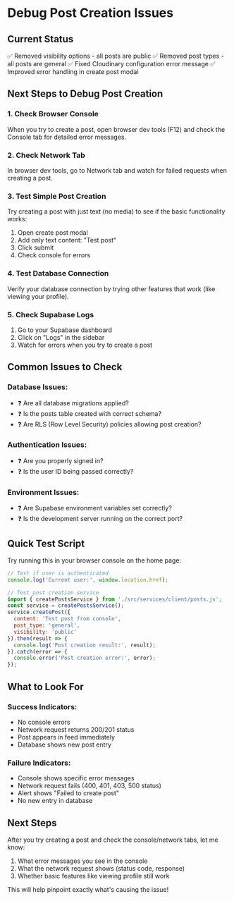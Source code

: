 # Debug Post Creation Issues

## Current Status
✅ Removed visibility options - all posts are public
✅ Removed post types - all posts are general
✅ Fixed Cloudinary configuration error message
✅ Improved error handling in create post modal

## Next Steps to Debug Post Creation

### 1. Check Browser Console
When you try to create a post, open browser dev tools (F12) and check the Console tab for detailed error messages.

### 2. Check Network Tab
In browser dev tools, go to Network tab and watch for failed requests when creating a post.

### 3. Test Simple Post Creation
Try creating a post with just text (no media) to see if the basic functionality works:
1. Open create post modal
2. Add only text content: "Test post"
3. Click submit
4. Check console for errors

### 4. Test Database Connection
Verify your database connection by trying other features that work (like viewing your profile).

### 5. Check Supabase Logs
1. Go to your Supabase dashboard
2. Click on "Logs" in the sidebar
3. Watch for errors when you try to create a post

## Common Issues to Check

### Database Issues:
- ❓ Are all database migrations applied?
- ❓ Is the posts table created with correct schema?
- ❓ Are RLS (Row Level Security) policies allowing post creation?

### Authentication Issues:
- ❓ Are you properly signed in?
- ❓ Is the user ID being passed correctly?

### Environment Issues:
- ❓ Are Supabase environment variables set correctly?
- ❓ Is the development server running on the correct port?

## Quick Test Script

Try running this in your browser console on the home page:

```javascript
// Test if user is authenticated
console.log('Current user:', window.location.href);

// Test post creation service
import { createPostsService } from './src/services/client/posts.js';
const service = createPostsService();
service.createPost({
  content: 'Test post from console',
  post_type: 'general',
  visibility: 'public'
}).then(result => {
  console.log('Post creation result:', result);
}).catch(error => {
  console.error('Post creation error:', error);
});
```

## What to Look For

### Success Indicators:
- No console errors
- Network request returns 200/201 status
- Post appears in feed immediately
- Database shows new post entry

### Failure Indicators:
- Console shows specific error messages
- Network request fails (400, 401, 403, 500 status)
- Alert shows "Failed to create post"
- No new entry in database

## Next Steps
After you try creating a post and check the console/network tabs, let me know:
1. What error messages you see in the console
2. What the network request shows (status code, response)
3. Whether basic features like viewing profile still work

This will help pinpoint exactly what's causing the issue!
